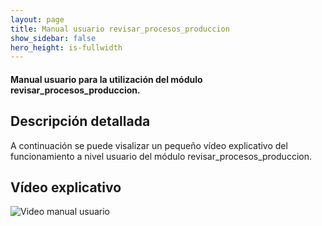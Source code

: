 ```yaml
---
layout: page
title: Manual usuario revisar_procesos_produccion
show_sidebar: false
hero_height: is-fullwidth
---
```


#### Manual usuario para la utilización del módulo revisar_procesos_produccion.

## Descripción detallada

A continuación se puede visalizar un pequeño vídeo explicativo del funcionamiento a nivel usuario del módulo revisar_procesos_produccion.

## Vídeo explicativo

![Video manual usuario]()